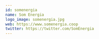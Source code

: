 ```yaml
---
id: somenergia
name: Som Energia
logo_image: somenergia.jpg
web: https://www.somenergia.coop
twitter: https://twitter.com/SomEnergia
---
```


